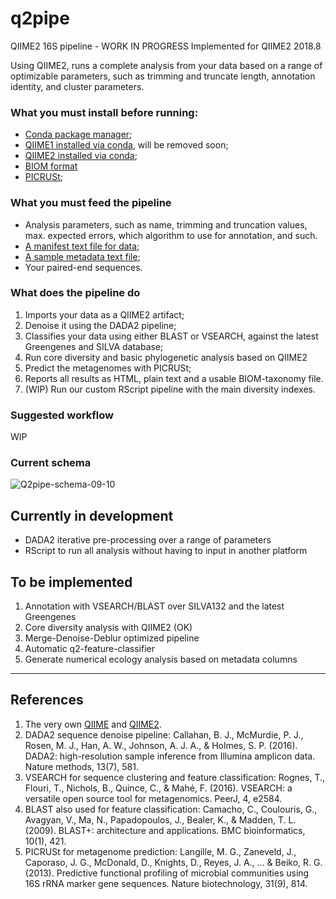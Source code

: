 # q2pipe

QIIME2 16S pipeline - WORK IN PROGRESS
Implemented for QIIME2 2018.8

Using QIIME2, runs a complete analysis from your data based on a range of optimizable parameters, such as trimming and truncate length, annotation identity, and cluster parameters.

### What you must install before running:

- [Conda package manager](https://conda.io/docs/user-guide/install/index.html);
- [QIIME1 installed via conda](http://qiime.org/install/install.html), will be removed soon;
- [QIIME2 installed via conda](https://docs.qiime2.org/2018.8/install/);
- [BIOM format](http://biom-format.org/)
- [PICRUSt](http://picrust.github.io/picrust/install.html#install);

### What you must feed the pipeline

- Analysis parameters, such as name, trimming and truncation values, max. expected errors, which algorithm to use for annotation, and such.
- [A manifest text file for data](https://docs.qiime2.org/2018.8/tutorials/importing/?highlight=manifest#fastq-manifest-formats);
- [A sample metadata text file](https://docs.qiime2.org/2018.8/tutorials/moving-pictures/?highlight=metadata#sample-metadata);
- Your paired-end sequences.

### What does the pipeline do

1. Imports your data as a QIIME2 artifact;
2. Denoise it using the DADA2 pipeline;
3. Classifies your data using either BLAST or VSEARCH, against the latest Greengenes and SILVA database;
4. Run core diversity and basic phylogenetic analysis based on QIIME2
5. Predict the metagenomes with PICRUSt;
6. Reports all results as HTML, plain text and a usable BIOM-taxonomy file.
7. (WIP) Run our custom RScript pipeline with the main diversity indexes.

### Suggested workflow

WIP

### Current schema

![Q2pipe-schema-09-10](https://drive.google.com/a/unesp.br/uc?id=1XZGomZGv8TB4KruqEAJLdPNe2L1hJn1O)

## Currently in development

- DADA2 iterative pre-processing over a range of parameters
- RScript to run all analysis without having to input in another platform

## To be implemented

1. Annotation with VSEARCH/BLAST over SILVA132 and the latest Greengenes
2. Core diversity analysis with QIIME2 (OK)
3. Merge-Denoise-Deblur optimized pipeline
4. Automatic q2-feature-classifier
5. Generate numerical ecology analysis based on metadata columns

---

## References

1. The very own [QIIME](http://qiime.org/) and [QIIME2](https://qiime2.org/).
2. DADA2 sequence denoise pipeline: Callahan, B. J., McMurdie, P. J., Rosen, M. J., Han, A. W., Johnson, A. J. A., & Holmes, S. P. (2016). DADA2: high-resolution sample inference from Illumina amplicon data. Nature methods, 13(7), 581.
3. VSEARCH for sequence clustering and feature classification: Rognes, T., Flouri, T., Nichols, B., Quince, C., & Mahé, F. (2016). VSEARCH: a versatile open source tool for metagenomics. PeerJ, 4, e2584.
4. BLAST also used for feature classification: Camacho, C., Coulouris, G., Avagyan, V., Ma, N., Papadopoulos, J., Bealer, K., & Madden, T. L. (2009). BLAST+: architecture and applications. BMC bioinformatics, 10(1), 421. 
5. PICRUSt for metagenome prediction: Langille, M. G., Zaneveld, J., Caporaso, J. G., McDonald, D., Knights, D., Reyes, J. A., ... & Beiko, R. G. (2013). Predictive functional profiling of microbial communities using 16S rRNA marker gene sequences. Nature biotechnology, 31(9), 814.

